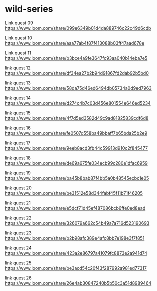 # wild-series
Link quest 09 https://www.loom.com/share/099e6349b01d4da889746c22c49d6cdb 


Link quest 10 https://www.loom.com/share/aaa77ab4f87f413088b03ff47aad678e


Link quest 11 https://www.loom.com/share/b3bce4a9fe3647fc93aa040b14eba7e5


link quest 12 https://www.loom.com/share/df34ea27b2b94d91867fd2dab92b5bd0 


link quest 13 https://www.loom.com/share/58da75d46ed6494db05734a0d9ed7963 


link quest 14 https://www.loom.com/share/d274c4b7c03d456e801554e646ed5234


link quest 15 https://www.loom.com/share/4f7d5ed3582d49c9ad81825839cdf6d8


link quest 16 https://www.loom.com/share/fe0507d558ba49bbaff7b65bda25b2e9


link quest 17 https://www.loom.com/share/9eeb8acd3fb44c59913d910c2f845477


link quest 18 https://www.loom.com/share/de69a675fe034ecb99c280e1dfac6959


link quest 19 https://www.loom.com/share/ba45b8bab87f4bb5a0b48545ecbc1e05


link quest 20 https://www.loom.com/share/be31512e58d344fabf45f11b71f46205


link quest 21 https://www.loom.com/share/e5dcf71d45ef487086bcb6ffe0ed8ead


link quest 22 https://www.loom.com/share/326079a662c54b49a7a716d523190693


link quest 23 https://www.loom.com/share/b2b98afc389e4afc8bb7e198e3f7f851


link quest 24 https://www.loom.com/share/423a2e86797a41079fc8873e2a941d74


link quest 25 https://www.loom.com/share/be3acd54c20f43f287992a981ed77317


link quest 26 https://www.loom.com/share/26e4ab30847240b5b50c3a51d8989464